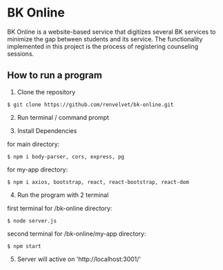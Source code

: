 # BK Online

BK Online is a website-based service that digitizes several BK services to minimize the gap between students and its service. The functionality implemented in this project is the process of registering counseling sessions.

## How to run a program

1. Clone the repository
```
$ git clone https://github.com/renvelvet/bk-online.git
```

2. Run terminal / command prompt

3. Install Dependencies

for main directory:
```
$ npm i body-parser, cors, express, pg
```

for my-app directory:
```
$ npm i axios, bootstrap, react, react-bootstrap, react-dom
```

4. Run the program with 2 terminal

first terminal for /bk-online directory:
```
$ node server.js
```

second terminal for /bk-online/my-app directory:
```
$ npm start
```

5. Server will active on
'http://localhost:3001/'
